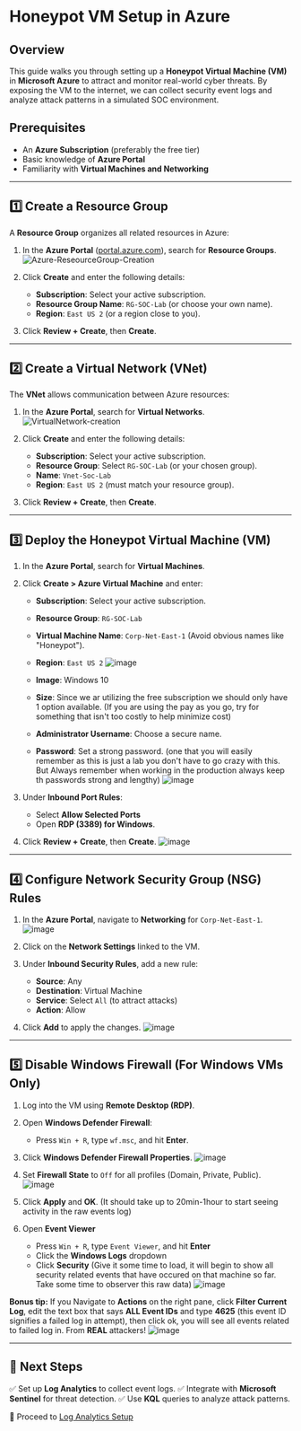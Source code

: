 # Honeypot VM Setup in Azure

## Overview
This guide walks you through setting up a **Honeypot Virtual Machine (VM)** in **Microsoft Azure** to attract and monitor real-world cyber threats. By exposing the VM to the internet, we can collect security event logs and analyze attack patterns in a simulated SOC environment.

## Prerequisites
- An **Azure Subscription** (preferably the free tier)
- Basic knowledge of **Azure Portal**
- Familiarity with **Virtual Machines and Networking**

---

## 1️⃣ Create a Resource Group
A **Resource Group** organizes all related resources in Azure:
1. In the **Azure Portal** ([portal.azure.com](https://portal.azure.com)), search for **Resource Groups**.
   ![Azure-ReseourceGroup-Creation](https://github.com/user-attachments/assets/3b8019d7-5e62-44b5-a722-82c9a0e35440)

2. Click **Create** and enter the following details:
   - **Subscription**: Select your active subscription.
   - **Resource Group Name**: `RG-SOC-Lab` (or choose your own name).
   - **Region**: `East US 2` (or a region close to you).
3. Click **Review + Create**, then **Create**.

---

## 2️⃣ Create a Virtual Network (VNet)
The **VNet** allows communication between Azure resources:
1. In the **Azure Portal**, search for **Virtual Networks**.
   ![VirtualNetwork-creation](https://github.com/user-attachments/assets/101f8583-3bbb-4221-a9ca-1a6755a78a4d)

2. Click **Create** and enter the following details:
   - **Subscription**: Select your active subscription.
   - **Resource Group**: Select `RG-SOC-Lab` (or your chosen group).
   - **Name**: `Vnet-Soc-Lab`
   - **Region**: `East US 2` (must match your resource group).
3. Click **Review + Create**, then **Create**.

---

## 3️⃣ Deploy the Honeypot Virtual Machine (VM)
1. In the **Azure Portal**, search for **Virtual Machines**.
2. Click **Create > Azure Virtual Machine** and enter:
   - **Subscription**: Select your active subscription.
   - **Resource Group**: `RG-SOC-Lab`
   - **Virtual Machine Name**: `Corp-Net-East-1` (Avoid obvious names like "Honeypot").
   - **Region**: `East US 2`
![image](https://github.com/user-attachments/assets/7c1f531a-5b43-4eb2-8974-3f6aa6a09bfa)

   - **Image**: Windows 10
   - **Size**: Since we ar utilizing the free subscription we should only have 1 option available. (If you are using the pay as you go, try for something that isn't too costly to help minimize cost)
   - **Administrator Username**: Choose a secure name.
   - **Password**: Set a strong password. (one that you will easily remember as this is just a lab you don't have to go crazy with this. But Always remember when working in the production always keep th passwords strong and lengthy)
![image](https://github.com/user-attachments/assets/cf66284a-d9c1-4951-916c-8917ee25f97b)

3. Under **Inbound Port Rules**:
   - Select **Allow Selected Ports**
   - Open **RDP (3389) for Windows**.
4. Click **Review + Create**, then **Create**.
![image](https://github.com/user-attachments/assets/85241504-130b-42b3-b826-c528d562158f)


---

## 4️⃣ Configure Network Security Group (NSG) Rules
1. In the **Azure Portal**, navigate to **Networking** for `Corp-Net-East-1`.
![image](https://github.com/user-attachments/assets/0a170c08-8d6b-4058-b573-3fb7285f0bd7)

2. Click on the **Network Settings** linked to the VM.
3. Under **Inbound Security Rules**, add a new rule:
   - **Source**: Any
   - **Destination**: Virtual Machine
   - **Service**: Select `All` (to attract attacks)
   - **Action**: Allow
4. Click **Add** to apply the changes.
![image](https://github.com/user-attachments/assets/8dbca487-2179-48ff-b1f6-c907df23a083)

---

## 5️⃣ Disable Windows Firewall (For Windows VMs Only)
1. Log into the VM using **Remote Desktop (RDP)**.
2. Open **Windows Defender Firewall**:
   - Press `Win + R`, type `wf.msc`, and hit **Enter**.
3. Click **Windows Defender Firewall Properties**.
![image](https://github.com/user-attachments/assets/5cefe8d7-70d5-4573-9da6-d04c25f6d63c)

4. Set **Firewall State** to `Off` for all profiles (Domain, Private, Public).
![image](https://github.com/user-attachments/assets/2ccf6919-89e6-47ad-bab1-c2da721f0ea5)

5. Click **Apply** and **OK**. (It should take up to 20min-1hour to start seeing activity in the raw events log)
6. Open **Event Viewer**
   - Press `Win + R`, type `Event Viewer`, and hit **Enter**
   - Click the **Windows Logs** dropdown
   - Click **Security** (Give it some time to load, it will begin to show all security related events that have occured on that machine so far. Take some time to observer this raw data)
![image](https://github.com/user-attachments/assets/737f2a35-19b0-4296-8a90-bb38cdd50028)

**Bonus tip:** If you Navigate to **Actions** on the right pane, click **Filter Current Log**, edit the text box that says **ALL Event IDs** and type **4625** (this event ID signifies a failed log in attempt), then click ok, you will see all events related to failed log in. From **REAL** attackers!
![image](https://github.com/user-attachments/assets/78b2a15e-e55a-44dc-bd4f-81b236002e77)

---

## 🎯 Next Steps
✅ Set up **Log Analytics** to collect event logs.
✅ Integrate with **Microsoft Sentinel** for threat detection.
✅ Use **KQL** queries to analyze attack patterns.

🚀 Proceed to [Log Analytics Setup](log-analytics-setup.md)
